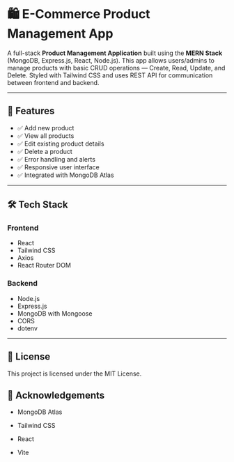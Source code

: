 # 🛍️ E-Commerce Product Management App

A full-stack **Product Management Application** built using the **MERN Stack** (MongoDB, Express.js, React, Node.js). This app allows users/admins to manage products with basic CRUD operations — Create, Read, Update, and Delete. Styled with Tailwind CSS and uses REST API for communication between frontend and backend.

---

## 🚀 Features

- ✅ Add new product
- ✅ View all products
- ✅ Edit existing product details
- ✅ Delete a product
- ✅ Error handling and alerts
- ✅ Responsive user interface
- ✅ Integrated with MongoDB Atlas

---

## 🛠️ Tech Stack

### Frontend

- React
- Tailwind CSS
- Axios
- React Router DOM

### Backend

- Node.js
- Express.js
- MongoDB with Mongoose
- CORS
- dotenv

---

## 📜 License

This project is licensed under the MIT License.

## 🙌 Acknowledgements

- MongoDB Atlas

- Tailwind CSS

- React

- Vite
